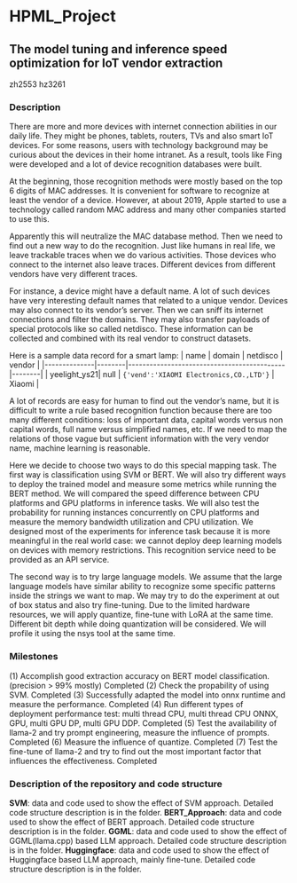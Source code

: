 # HPML_Project
## The model tuning and inference speed optimization for IoT vendor extraction
zh2553
hz3261

### Description
There are more and more devices with internet connection abilities in our daily life. They might be phones, tablets, routers, TVs and also smart IoT devices. For some reasons, users with technology background may be curious about the devices in their home intranet. As a result, tools like Fing were developed and a lot of device recognition databases were built.

At the beginning, those recognition methods were mostly based on the top 6 digits of MAC addresses. It is convenient for software to recognize at least the vendor of a device. However, at about 2019, Apple started to use a technology called random MAC address and many other companies started to use this.

Apparently this will neutralize the MAC database method. Then we need to find out a new way to do the recognition. Just like humans in real life, we leave trackable traces when we do various activities. Those devices who connect to the internet also leave traces.
Different devices from different vendors have very different traces.

For instance, a device might have a default name. A lot of such devices have very interesting default names that related to a unique vendor. Devices may also connect to its vendor’s server. Then we can sniff its internet connections and filter the domains. They may also transfer payloads of special protocols like so called netdisco. These information can be collected and combined with its real vendor to construct datasets.

Here is a sample data record for a smart lamp:
| name         | domain | netdisco                                   | vendor |
|--------------|--------|--------------------------------------------|--------|
| yeelight_ys21| null   | `{'vend':'XIAOMI Electronics,CO.,LTD'}`    | Xiaomi |

A lot of records are easy for human to find out the vendor’s name, but it is difficult to write a rule based recognition function because there are too many different conditions: loss of important data, capital words versus non capital words, full name versus simplified names, etc. If we need to map the relations of those vague but sufficient information with the very vendor name, machine learning is reasonable.

Here we decide to choose two ways to do this special mapping task. The first way is classification using SVM or BERT. We will also try different ways to deploy the trained model and measure some metrics while running the BERT method. We will compared the speed difference between CPU platforms and GPU platforms in inference tasks. We will also test the probability for running instances concurrently on CPU platforms and measure the memory bandwidth utilization and CPU utilization. We designed most of the experiments for inference task because it is more meaningful in the real world case: we cannot deploy deep learning models on devices with memory restrictions. This recognition service need to be provided as an API service.

The second way is to try large language models. We assume that the large language models have similar ability to recognize some specific patterns inside the strings we want to map. We may try to do the experiment at out of box status and also try fine-tuning. Due to the limited hardware resources, we will apply quantize, fine-tune with LoRA at the same time. Different bit depth while doing quantization will be considered. We will profile it using the nsys tool at the same time.

### Milestones
(1) Accomplish good extraction accuracy on BERT model classification. (precision > 99% mostly) Completed
(2) Check the propability of using SVM. Completed
(3) Successfully adapted the model into onnx runtime and measure the performance. Completed
(4) Run different types of deployment performance test: multi thread CPU, multi thread CPU ONNX, GPU, multi GPU DP, multi GPU DDP. Completed
(5) Test the availability of llama-2 and try prompt engineering, measure the influence of prompts. Completed
(6) Measure the influence of quantize. Completed
(7) Test the fine-tune of llama-2 and try to find out the most important factor that influences the effectiveness. Completed

### Description of the repository and code structure
**SVM**: data and code used to show the effect of SVM approach. Detailed code structure description is in the folder.
**BERT_Approach**: data and code used to show the effect of BERT approach. Detailed code structure description is in the folder.
**GGML**: data and code used to show the effect of GGML(llama.cpp) based LLM approach. Detailed code structure description is in the folder.
**Huggingface**: data and code used to show the effect of Huggingface based LLM approach, mainly fine-tune. Detailed code structure description is in the folder.

